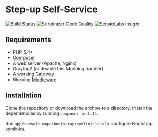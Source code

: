 Step-up Self-Service
====================

[![Build Status](https://travis-ci.org/SURFnet/Stepup-SelfService.svg)](https://travis-ci.org/SURFnet/Stepup-SelfService) [![Scrutinizer Code Quality](https://scrutinizer-ci.com/g/SURFnet/Stepup-SelfService/badges/quality-score.png?b=develop)](https://scrutinizer-ci.com/g/SURFnet/Stepup-SelfService/?branch=develop) [![SensioLabs Insight](https://insight.sensiolabs.com/projects/d3edfdf9-2619-49d2-8f6f-cacc5492ce83/mini.png)](https://insight.sensiolabs.com/projects/d3edfdf9-2619-49d2-8f6f-cacc5492ce83)

## Requirements

 * PHP 5.4+
 * [Composer](https://getcomposer.org/)
 * A web server (Apache, Nginx)
 * Graylog2 (or disable this Monolog handler)
 * A working [Gateway](https://github.com/SURFnet/Stepup-Gateway)
 * Working [Middleware](https://github.com/SURFnet/Stepup-Middleware)

## Installation

Clone the repository or download the archive to a directory. Install the dependencies by running `composer install`.

Run `app/console mopa:bootstrap:symlink:less` to configure Bootstrap symlinks.
